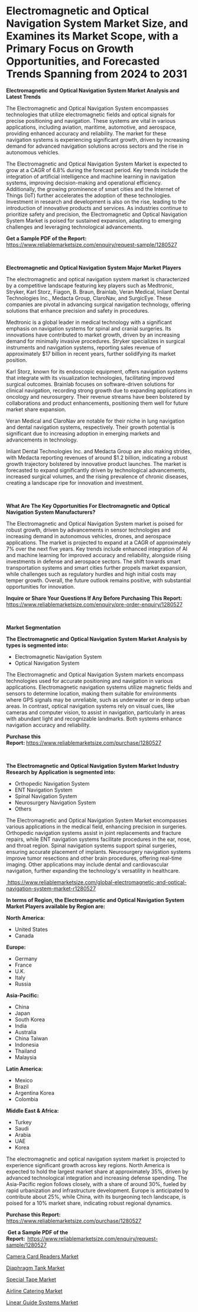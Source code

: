 <p><h1>Electromagnetic and Optical Navigation System Market Size, and Examines its Market Scope, with a Primary Focus on Growth Opportunities, and Forecasted Trends Spanning from 2024 to 2031</h1></p><p><strong>Electromagnetic and Optical Navigation System Market Analysis and Latest Trends</strong></p>
<p><p>The Electromagnetic and Optical Navigation System encompasses technologies that utilize electromagnetic fields and optical signals for precise positioning and navigation. These systems are vital in various applications, including aviation, maritime, automotive, and aerospace, providing enhanced accuracy and reliability. The market for these navigation systems is experiencing significant growth, driven by increasing demand for advanced navigation solutions across sectors and the rise in autonomous vehicles.</p><p>The Electromagnetic and Optical Navigation System Market is expected to grow at a CAGR of 6.8% during the forecast period. Key trends include the integration of artificial intelligence and machine learning in navigation systems, improving decision-making and operational efficiency. Additionally, the growing prominence of smart cities and the Internet of Things (IoT) further accelerates the adoption of these technologies. Investment in research and development is also on the rise, leading to the introduction of innovative products and services. As industries continue to prioritize safety and precision, the Electromagnetic and Optical Navigation System Market is poised for sustained expansion, adapting to emerging challenges and leveraging technological advancements.</p></p>
<p><strong>Get a Sample PDF of the Report:&nbsp;</strong> <a href="https://www.reliablemarketsize.com/enquiry/request-sample/1280527?utm_campaign=1171&utm_medium=2&utm_source=Github&utm_content=ia&utm_term=30092024&utm_id=electromagnetic-and-optical-navigation-system">https://www.reliablemarketsize.com/enquiry/request-sample/1280527</a></p>
<p>&nbsp;</p>
<p><strong>Electromagnetic and Optical Navigation System Major Market Players</strong></p>
<p><p>The electromagnetic and optical navigation system market is characterized by a competitive landscape featuring key players such as Medtronic, Stryker, Karl Storz, Fiagon, B. Braun, Brainlab, Veran Medical, Inliant Dental Technologies Inc., Medacta Group, ClaroNav, and SurgicEye. These companies are pivotal in advancing surgical navigation technology, offering solutions that enhance precision and safety in procedures.</p><p>Medtronic is a global leader in medical technology with a significant emphasis on navigation systems for spinal and cranial surgeries. Its innovations have contributed to market growth, driven by an increasing demand for minimally invasive procedures. Stryker specializes in surgical instruments and navigation systems, reporting sales revenue of approximately $17 billion in recent years, further solidifying its market position.</p><p>Karl Storz, known for its endoscopic equipment, offers navigation systems that integrate with its visualization technologies, facilitating improved surgical outcomes. Brainlab focuses on software-driven solutions for clinical navigation, recording strong growth due to expanding applications in oncology and neurosurgery. Their revenue streams have been bolstered by collaborations and product enhancements, positioning them well for future market share expansion.</p><p>Veran Medical and ClaroNav are notable for their niche in lung navigation and dental navigation systems, respectively. Their growth potential is significant due to increasing adoption in emerging markets and advancements in technology.</p><p>Inliant Dental Technologies Inc. and Medacta Group are also making strides, with Medacta reporting revenues of around $1.2 billion, indicating a robust growth trajectory bolstered by innovative product launches. The market is forecasted to expand significantly driven by technological advancements, increased surgical volumes, and the rising prevalence of chronic diseases, creating a landscape ripe for innovation and investment.</p></p>
<p>&nbsp;</p>
<p><strong>What Are The Key Opportunities For Electromagnetic and Optical Navigation System Manufacturers?</strong></p>
<p><p>The Electromagnetic and Optical Navigation System market is poised for robust growth, driven by advancements in sensor technologies and increasing demand in autonomous vehicles, drones, and aerospace applications. The market is projected to expand at a CAGR of approximately 7% over the next five years. Key trends include enhanced integration of AI and machine learning for improved accuracy and reliability, alongside rising investments in defense and aerospace sectors. The shift towards smart transportation systems and smart cities further propels market expansion, while challenges such as regulatory hurdles and high initial costs may temper growth. Overall, the future outlook remains positive, with substantial opportunities for innovation.</p></p>
<p><strong>Inquire or Share Your Questions If Any Before Purchasing This Report:</strong> <a href="https://www.reliablemarketsize.com/enquiry/pre-order-enquiry/1280527?utm_campaign=1171&utm_medium=2&utm_source=Github&utm_content=ia&utm_term=30092024&utm_id=electromagnetic-and-optical-navigation-system">https://www.reliablemarketsize.com/enquiry/pre-order-enquiry/1280527</a></p>
<p>&nbsp;</p>
<p><strong>Market Segmentation</strong></p>
<p><strong>The Electromagnetic and Optical Navigation System Market Analysis by types is segmented into:</strong></p>
<p><ul><li>Electromagnetic Navigation System</li><li>Optical Navigation System</li></ul></p>
<p><p>The Electromagnetic and Optical Navigation System markets encompass technologies used for accurate positioning and navigation in various applications. Electromagnetic navigation systems utilize magnetic fields and sensors to determine location, making them suitable for environments where GPS signals may be unreliable, such as underwater or in deep urban areas. In contrast, optical navigation systems rely on visual cues, like cameras and computer vision, to assist in navigation, particularly in areas with abundant light and recognizable landmarks. Both systems enhance navigation accuracy and reliability.</p></p>
<p><strong>Purchase this Report:&nbsp;</strong><a href="https://www.reliablemarketsize.com/purchase/1280527?utm_campaign=1171&utm_medium=2&utm_source=Github&utm_content=ia&utm_term=30092024&utm_id=electromagnetic-and-optical-navigation-system">https://www.reliablemarketsize.com/purchase/1280527</a></p>
<p>&nbsp;</p>
<p><strong>The Electromagnetic and Optical Navigation System Market Industry Research by Application is segmented into:</strong></p>
<p><ul><li>Orthopedic Navigation System</li><li>ENT Navigation System</li><li>Spinal Navigation System</li><li>Neurosurgery Navigation System</li><li>Others</li></ul></p>
<p><p>The Electromagnetic and Optical Navigation System Market encompasses various applications in the medical field, enhancing precision in surgeries. Orthopedic navigation systems assist in joint replacements and fracture repairs, while ENT navigation systems facilitate procedures in the ear, nose, and throat region. Spinal navigation systems support spinal surgeries, ensuring accurate placement of implants. Neurosurgery navigation systems improve tumor resections and other brain procedures, offering real-time imaging. Other applications may include dental and cardiovascular navigation, further expanding the technology's versatility in healthcare.</p></p>
<p><a href="https://www.reliablemarketsize.com/global-electromagnetic-and-optical-navigation-system-market-r1280527?utm_campaign=1171&utm_medium=2&utm_source=Github&utm_content=ia&utm_term=30092024&utm_id=electromagnetic-and-optical-navigation-system">&nbsp;https://www.reliablemarketsize.com/global-electromagnetic-and-optical-navigation-system-market-r1280527</a></p>
<p><strong>In terms of Region, the Electromagnetic and Optical Navigation System Market Players available by Region are:</strong></p>
<p>
    <p> <strong> North America: </strong>
        <ul>
            <li>United States</li>
            <li>Canada</li>
        </ul>
        </p> 
    <p> <strong> Europe: </strong>
        <ul>
            <li>Germany</li>
            <li>France</li>
            <li>U.K.</li>
            <li>Italy</li>
            <li>Russia</li>
        </ul>
        </p> 
    <p> <strong> Asia-Pacific: </strong>
        <ul>
            <li>China</li>
            <li>Japan</li>
            <li>South Korea</li>
            <li>India</li>
            <li>Australia</li>
            <li>China Taiwan</li>
            <li>Indonesia</li>
            <li>Thailand</li>
            <li>Malaysia</li>
        </ul>
        </p> 
    <p> <strong> Latin America: </strong>
        <ul>
            <li>Mexico</li>
            <li>Brazil</li>
            <li>Argentina Korea</li>
            <li>Colombia</li>
        </ul>
        </p> 
    <p> <strong> Middle East & Africa: </strong>
        <ul>
            <li>Turkey</li>
            <li>Saudi</li>
            <li>Arabia</li>
            <li>UAE</li>
            <li>Korea</li>
        </ul>
    </p>
    </p>
<p><p>The electromagnetic and optical navigation system market is projected to experience significant growth across key regions. North America is expected to hold the largest market share at approximately 35%, driven by advanced technological integration and increasing defense spending. The Asia-Pacific region follows closely, with a share of around 30%, fueled by rapid urbanization and infrastructure development. Europe is anticipated to contribute about 25%, while China, with its burgeoning tech landscape, is poised for a 10% market share, indicating robust regional dynamics.</p></p>
<p><strong>Purchase this Report: </strong><a href="https://www.reliablemarketsize.com/purchase/1280527?utm_campaign=1171&utm_medium=2&utm_source=Github&utm_content=ia&utm_term=30092024&utm_id=electromagnetic-and-optical-navigation-system">https://www.reliablemarketsize.com/purchase/1280527</a></p>
<p>&nbsp;<strong>Get a Sample PDF of the Report:&nbsp;&nbsp;</strong><a href="https://www.reliablemarketsize.com/enquiry/request-sample/1280527?utm_campaign=1171&utm_medium=2&utm_source=Github&utm_content=ia&utm_term=30092024&utm_id=electromagnetic-and-optical-navigation-system">https://www.reliablemarketsize.com/enquiry/request-sample/1280527</a></p>
<p><strong></strong></p>
<p><p><a href="https://issuu.com/reportprime-2/docs/camera-card-readers-market-size-203_de25d4d66721b8?utm_campaign=1171&utm_medium=2&utm_source=Github&utm_content=ia&utm_term=30092024&utm_id=electromagnetic-and-optical-navigation-system">Camera Card Readers Market</a></p><p><a href="https://www.linkedin.com/pulse/diaphragm-tank-industry-sector-market-dynamics-future-scenarios-sorue?utm_campaign=1171&utm_medium=2&utm_source=Github&utm_content=ia&utm_term=30092024&utm_id=electromagnetic-and-optical-navigation-system">Diaphragm Tank Market</a></p><p><a href="https://issuu.com/reportprime-2/docs/special-tape-market-size-2030.pptx_0460fc63535d53?utm_campaign=1171&utm_medium=2&utm_source=Github&utm_content=ia&utm_term=30092024&utm_id=electromagnetic-and-optical-navigation-system">Special Tape Market</a></p><p><a href="https://www.linkedin.com/pulse/airline-catering-market-share-new-trends-analysis-its-type-application-9wirc?utm_campaign=1171&utm_medium=2&utm_source=Github&utm_content=ia&utm_term=30092024&utm_id=electromagnetic-and-optical-navigation-system">Airline Catering Market</a></p><p><a href="https://www.linkedin.com/pulse/charting-future-comprehensive-analysis-global-linear-guide-cdske?utm_campaign=1171&utm_medium=2&utm_source=Github&utm_content=ia&utm_term=30092024&utm_id=electromagnetic-and-optical-navigation-system">Linear Guide Systems Market</a></p></p>